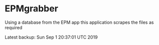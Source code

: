 # EPMgrabber
Using a database from the EPM app this application scrapes the files as required


Latest backup: Sun Sep 1 20:37:01 UTC 2019
